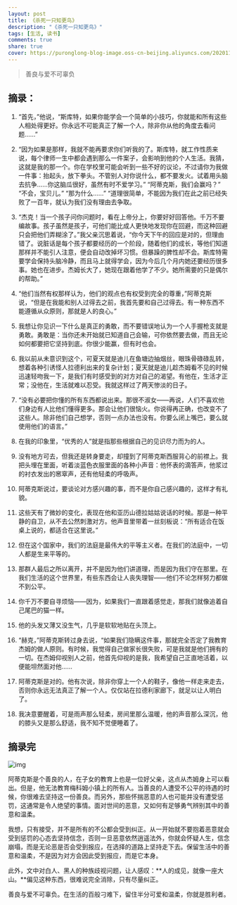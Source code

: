 ```yaml
---
layout: post
title: 《杀死一只知更鸟》
description: "《杀死一只知更鸟》"
tags: [生活, 读书]
comments: true
share: true
cover: https://puronglong-blog-image.oss-cn-beijing.aliyuncs.com/20201126171611.png
---
```


> 善良与爱不可辜负

<!-- more -->

## 摘录：

1. “首先，”他说，“斯库特，如果你能学会一个简单的小技巧，你就能和所有这些人相处得更好。你永远不可能真正了解一个人，除非你从他的角度去看问题……”

2. “因为如果是那样，我就不能再要求你们听我的了。斯库特，就工作性质来说，每个律师一生中都会遇到那么一件案子，会影响到他的个人生活。我猜，这就是我的那一个。你在学校里可能会听到一些不好的议论，不过请你为我做一件事：抬起头，放下拳头。不管别人对你说什么，都不要发火。试着用头脑去抗争……你这脑瓜很好，虽然有时不爱学习。” “阿蒂克斯，我们会赢吗？” “不会，宝贝儿。” “那为什么……” “道理很简单，不能因为我们在此之前已经失败了一百年，就认为我们没有理由去争取。

3. “杰克！当一个孩子问你问题时，看在上帝分上，你要好好回答他。千万不要编故事。孩子虽然是孩子，可他们能比成人更快地发现你在回避，而这种回避只会把他们弄糊涂了。”我父亲沉思着说，“你今天下午的回应是对的，但理由错了。说脏话是每个孩子都要经历的一个阶段，随着他们的成长，等他们知道那样并不能引人注意，便会自动改掉坏习惯。但暴躁的脾性却不会。斯库特需要学会保持头脑冷静，而且马上就得学会，因为今后几个月内她还要经历很多事。她也在进步。杰姆长大了，她现在跟着他学了不少。她所需要的只是偶尔的帮助。”

4. “他们当然有权那样认为，他们的观点也有权受到完全的尊重，”阿蒂克斯说，“但是在我能和别人过得去之前，我首先要和自己过得去。有一种东西不能遵循从众原则，那就是人的良心。”

5. 我想让你见识一下什么是真正的勇敢，而不要错误地认为一个人手握枪支就是勇敢。勇敢是：当你还未开始就已知道自己会输，可你依然要去做，而且无论如何都要把它坚持到底。你很少能赢，但有时也会。

6. 我以前从未意识到这个，可夏天就是迪儿在鱼塘边抽烟丝，眼珠骨碌碌乱转，想着各种引诱怪人拉德利出来的复杂计划；夏天就是迪儿趁杰姆看不见的时候迅速轻吻我一下，是我们有时感受到的对方对自己的渴望。有他在，生活才正常；没他在，生活就难以忍受。我就这样过了两天惨淡的日子。

7. “没有必要把你懂的所有东西都说出来。那很不淑女——再说，人们不喜欢他们身边有人比他们懂得更多。那会让他们很恼火。你说得再正确，也改变不了这些人。除非他们自己想学，否则一点办法也没有。你要么闭上嘴巴，要么就使用他们的语言。” 

8. 在我的印象里，“优秀的人”就是指那些根据自己的见识尽力而为的人。

9. 没有地方可去，但我还是转身要走，却撞到了阿蒂克斯西服背心的前襟上。我把头埋在里面，听着淡蓝色衣服里面的各种小声音：他怀表的滴答声，他浆过的衬衣发出的窸窣声，还有他轻柔的呼吸声。

10. 阿蒂克斯说过，要谈论对方感兴趣的事，而不是你自己感兴趣的，这样才有礼貌。

11. 这些天有了微妙的变化，表现在他和亚历山德拉姑姑说话的时候。那是一种平静的自卫，从不去公然刺激对方。他声音里带着一丝刻板说：“所有适合在饭桌上说的，都适合在这里说。”

12. 但在这个国家中，我们的法庭是最伟大的平等主义者。在我们的法庭中，一切人都是生来平等的。

13. 那群人最后之所以离开，并不是因为他们讲道理，而是因为我们守在那里。在我们生活的这个世界里，有些东西会让人丧失理智——他们不论怎样努力都做不到公平。

14. 你千万不要自寻烦恼——因为，如果我们一直跟着感觉走，那我们就像追着自己尾巴的猫一样。

15. 他的头发又薄又没生气，几乎是软软地贴在头顶上。

16. “赫克，”阿蒂克斯转过身去说，“如果我们隐瞒这件事，那就完全否定了我教育杰姆的做人原则。有时候，我觉得自己做家长很失败，可是我就是他们拥有的一切。在杰姆仰视别人之前，他首先仰视的是我，我希望自己正直地活着，以便能坦然面对他……

17. 阿蒂克斯是对的。他有次说，除非你穿上一个人的鞋子，像他一样走来走去，否则你永远无法真正了解一个人。仅仅站在拉德利家廊下，就足以让人明白了。

18. 我决意要醒着，可是雨声那么轻柔，房间里那么温暖，他的声音那么深沉，他的膝头又是那么舒适，我不知不觉便睡着了。

## 摘录完

![img](https://puronglong-blog-image.oss-cn-beijing.aliyuncs.com/20201126174840.png)

阿蒂克斯是个善良的人，在子女的教育上也是一位好父亲，这点从杰姆身上可以看出。但是，他无法教育梅科姆小镇上的所有人。当善良的人遭受不公平的待遇的时候，你很难去坚持这一份善良。而另外，那些怀揣恶意的人也可能并没有遭受惩罚，这通常是令人绝望的事情。面对世间的恶意，又如何有足够勇气辨别其中的善意和温柔。

我想，只有接受，并不是所有的不公都会受到纠正。从一开始就不要抱着恶意就会受到惩罚的心态去坚持信念，否则一旦恶意依然逍遥法外，你就会怀疑人生，信念崩塌，而是无论恶是否会受到报应，在选择的道路上坚持走下去。保留生活中的善意和温柔，不是因为对方会因此受到报应，而是它本身。

此外，文中对白人、黑人的种族歧视问题，让人感叹：**人的成见，就像一座大山。**偏见这种东西，很难说完全消除，只有尽量纠正。

善良与爱不可辜负。在生活的百般刁难下，留住半分可爱和温柔，你就是胜利者。
